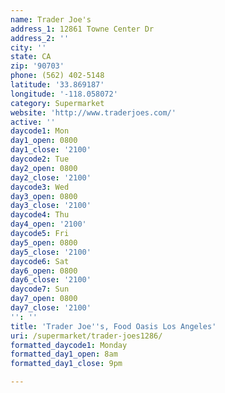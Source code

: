 ```yaml
---
name: Trader Joe's
address_1: 12861 Towne Center Dr
address_2: ''
city: ''
state: CA
zip: '90703'
phone: (562) 402-5148
latitude: '33.869187'
longitude: '-118.058072'
category: Supermarket
website: 'http://www.traderjoes.com/'
active: ''
daycode1: Mon
day1_open: 0800
day1_close: '2100'
daycode2: Tue
day2_open: 0800
day2_close: '2100'
daycode3: Wed
day3_open: 0800
day3_close: '2100'
daycode4: Thu
day4_open: '2100'
daycode5: Fri
day5_open: 0800
day5_close: '2100'
daycode6: Sat
day6_open: 0800
day6_close: '2100'
daycode7: Sun
day7_open: 0800
day7_close: '2100'
'': ''
title: 'Trader Joe''s, Food Oasis Los Angeles'
uri: /supermarket/trader-joes1286/
formatted_daycode1: Monday
formatted_day1_open: 8am
formatted_day1_close: 9pm

---
```

